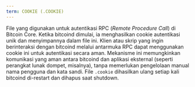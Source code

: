 ```yaml
---
term: COOKIE (.COOKIE)
---
```


File yang digunakan untuk autentikasi RPC (*Remote Procedure Call*) di Bitcoin Core. Ketika bitcoind dimulai, ia menghasilkan cookie autentikasi unik dan menyimpannya dalam file ini. Klien atau skrip yang ingin berinteraksi dengan bitcoind melalui antarmuka RPC dapat menggunakan cookie ini untuk autentikasi secara aman. Mekanisme ini memungkinkan komunikasi yang aman antara bitcoind dan aplikasi eksternal (seperti perangkat lunak dompet, misalnya), tanpa memerlukan pengelolaan manual nama pengguna dan kata sandi. File `.cookie` dihasilkan ulang setiap kali bitcoind di-restart dan dihapus saat shutdown.